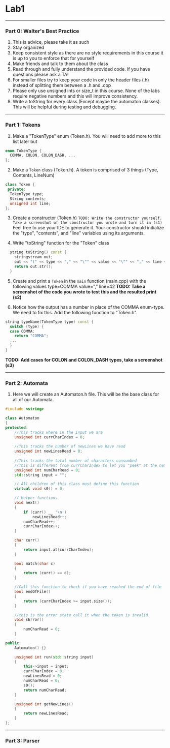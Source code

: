 # Lab1
---
### Part 0: Walter's Best Practice
1. This is advice, please take it as such
2. Stay organized
3. Keep consistent style as there are no style requirements in this course it is up to you to enforce that for yourself
4. Make friends and talk to them about the class
5. Read through and fully understand the provided code. If you have questions please ask a TA!
6. For smaller files try to keep your code in only the header files (.h) instead of splitting them between a .h and .cpp
7. Please only use unsigned ints or size_t in this course. None of the labs require negative numbers and this will improve consistency.
8. Write a toString for every class (Except maybe the automaton classes). This will be helpful during testing and debugging.
---
### Part 1: Tokens
1. Make a "TokenType" enum (Token.h). You will need to add more to this list later but 
```c++
enum TokenType {
  COMMA, COLON, COLON_DASH, ...
};
```

2. Make a `Token` class (Token.h). A token is comprised of 3 things (Type, Contents, LineNum)
```c++
class Token {
 private:
  TokenType type;
  String contents;
  unsigned int line;
};
```

3. Create a constructor (Token.h)
`TODO: Write the constructor yourself. Take a screenshot of the constructor you wrote and turn it in (s1)` Feel free to use your IDE to generate it. Your constructor should initialize the "type", "contents", and "line" variables using its arguments.

4. Write "toString" function for the "Token" class
~~~c++
  string toString() const {
    stringstream out;
    out << "(" << type << "," << "\"" << value << "\"" << "," << line << ")";
    return out.str();
  }
~~~

5. Create and print a `Token` in the `main` function (main.cpp) with the following values
type=COMMA
value=","
line=42
__TODO: Take a screenshot of the code you wrote to test this and the resulted print (s2)__

6. Notice how the output has a number in place of the COMMA enum-type. We need to fix this. Add the following function to "Token.h". 
```c++
string typeName(TokenType type) const {
  switch (type) {
  case COMMA:
    return "COMMA";
  ...
  }
}
```
__TODO: Add cases for COLON and COLON_DASH types, take a screenshot (s3)__

---
### Part 2: Automata
1. Here we will create an Automaton.h file. This will be the base class for all of our Automata.

```c++
#include <string>

class Automaton
{
protected:
    //This tracks where in the input we are
    unsigned int currCharIndex = 0;
	
    //This tracks the number of newLines we have read
    unsigned int newLinesRead = 0;
	
	//This tracks the total number of characters consumbed
	//This is different from currCharIndex to let you "peek" at the next input without consiming it
    unsigned int numCharRead = 0;
    std::string input = "";

    // All children of this class must define this function
    virtual void s0() = 0;

    // Helper functions
    void next()
    {
        if (curr() __ '\n')
            newLinesRead++;
        numCharRead++;
        currCharIndex++;
    }

    char curr()
    {
        return input.at(currCharIndex);
    }

    bool match(char c)
    {
        return (curr() == c);
    }

    //Call this function to check if you have reached the end of file
    bool endOfFile()
    {
        return (currCharIndex >= input.size());
    }

    //this is the error state call it when the token is invalid
    void sError()
    {
        numCharRead = 0;
    }

public:
    Automaton() {}

    unsigned int run(std::string input)
    {
        this->input = input;
        currCharIndex = 0;
        newLinesRead = 0;
        numCharRead = 0;
        s0();
        return numCharRead;
    }

    unsigned int getNewLines()
    {
        return newLinesRead;
    }
};
```
<add more here>

---
### Part 3: Parser